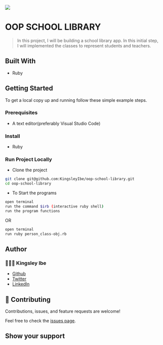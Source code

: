 ![](https://img.shields.io/badge/school_library-blueviolet)

# OOP SCHOOL LIBRARY

> In this project, I will be building a school library app. In this initial step, I will implemented the classes to represent students and teachers.


## Built With

- Ruby


## Getting Started

To get a local copy up and running follow these simple example steps.

### Prerequisites
- A text editor(preferably Visual Studio Code)

### Install
- Ruby

### Run Project Locally

- Clone the project

```bash 
git clone git@github.com:KingsleyIbe/oop-school-library.git
cd oop-school-library
```

- To Start the programs
```bash
open terminal
run the command $irb (interactive ruby shell)
run the program functions
```

OR 

```bash
open terminal
run ruby person_class-obj.rb
```

## Author

### 👨🏾‍⚕️ Kingsley Ibe

- [Github](https://github.com/kingsleyibe)
- [Twitter](https://twitter.com/ibekingsley2)
- [LinkedIn](https://www.linkedin.com/in/kingsley-ibe-5669a5134)

## 🤝 Contributing

Contributions, issues, and feature requests are welcome!

Feel free to check the [issues page](https://github.com/KingsleyIbe/oop-school-library/issues).

## Show your support